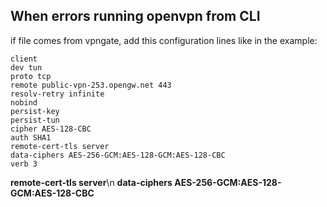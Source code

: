 ## When errors running openvpn from CLI
if file comes from vpngate, add this configuration lines like in the example:
```
client
dev tun
proto tcp
remote public-vpn-253.opengw.net 443
resolv-retry infinite
nobind
persist-key
persist-tun
cipher AES-128-CBC
auth SHA1
remote-cert-tls server
data-ciphers AES-256-GCM:AES-128-GCM:AES-128-CBC
verb 3
```
**remote-cert-tls server**\n
**data-ciphers AES-256-GCM:AES-128-GCM:AES-128-CBC**
